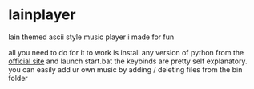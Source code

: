 # lainplayer
lain themed ascii style music player i made for fun

all you need to do for it to work is install any version of python from the [official site](https://www.python.org/downloads) and launch start.bat
the keybinds are pretty self explanatory. you can easily add ur own music by adding / deleting files from the bin folder
